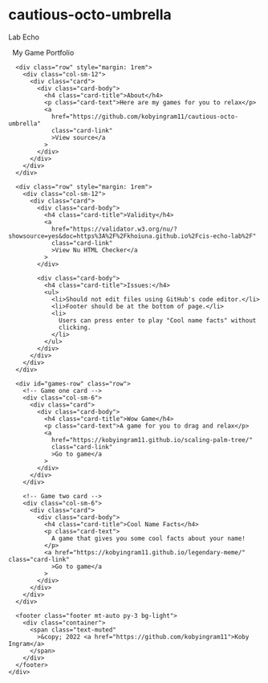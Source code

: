 # cautious-octo-umbrella
Lab Echo
<!DOCTYPE html>
<html lang="en">
  <head>
    <meta charset="UTF-8" />
    <title>Kingram Game Portfolio</title>
    <meta name="viewport" content="width=device-width, initial-scale=1" />
    <link
      rel="stylesheet"
      href="https://cdnjs.cloudflare.com/ajax/libs/normalize/5.0.0/normalize.min.css"
    />
    <link
      rel="stylesheet"
      href="https://cdnjs.cloudflare.com/ajax/libs/bootstrap/5.0.2/css/bootstrap.min.css"
    />
    <link rel="stylesheet" href="./style/style.css" />
  </head>

  <body>
    <div class="container-fluid" style="padding: 0">
      <nav class="navbar navbar-expand-sm bg-dark navbar-dark">
        <div class="navbar-brand" style="margin: 0.5rem">My Game Portfolio</div>
      </nav>

      <div class="row" style="margin: 1rem">
        <div class="col-sm-12">
          <div class="card">
            <div class="card-body">
              <h4 class="card-title">About</h4>
              <p class="card-text">Here are my games for you to relax</p>
              <a
                href="https://github.com/kobyingram11/cautious-octo-umbrella"
                class="card-link"
                >View source</a
              >
            </div>
          </div>
        </div>
      </div>

      <div class="row" style="margin: 1rem">
        <div class="col-sm-12">
          <div class="card">
            <div class="card-body">
              <h4 class="card-title">Validity</h4>
              <a
                href="https://validator.w3.org/nu/?showsource=yes&doc=https%3A%2F%2Fkhoiuna.github.io%2Fcis-echo-lab%2F"
                class="card-link"
                >View Nu HTML Checker</a
              >
            </div>

            <div class="card-body">
              <h4 class="card-title">Issues:</h4>
              <ul>
                <li>Should not edit files using GitHub's code editor.</li>
                <li>Footer should be at the bottom of page.</li>
                <li>
                  Users can press enter to play "Cool name facts" without
                  clicking.
                </li>
              </ul>
            </div>
          </div>
        </div>
      </div>

      <div id="games-row" class="row">
        <!-- Game one card -->
        <div class="col-sm-6">
          <div class="card">
            <div class="card-body">
              <h4 class="card-title">Wow Game</h4>
              <p class="card-text">A game for you to drag and relax</p>
              <a
                href="https://kobyingram11.github.io/scaling-palm-tree/"
                class="card-link"
                >Go to game</a
              >
            </div>
          </div>
        </div>

        <!-- Game two card -->
        <div class="col-sm-6">
          <div class="card">
            <div class="card-body">
              <h4 class="card-title">Cool Name Facts</h4>
              <p class="card-text">
                A game that gives you some cool facts about your name!
              </p>
              <a href="https://kobyingram11.github.io/legendary-meme/" class="card-link"
                >Go to game</a
              >
            </div>
          </div>
        </div>
      </div>

      <footer class="footer mt-auto py-3 bg-light">
        <div class="container">
          <span class="text-muted"
            >&copy; 2022 <a href="https://github.com/kobyingram11">Koby Ingram</a>
          </span>
        </div>
      </footer>
    </div>
  </body>
</html>

